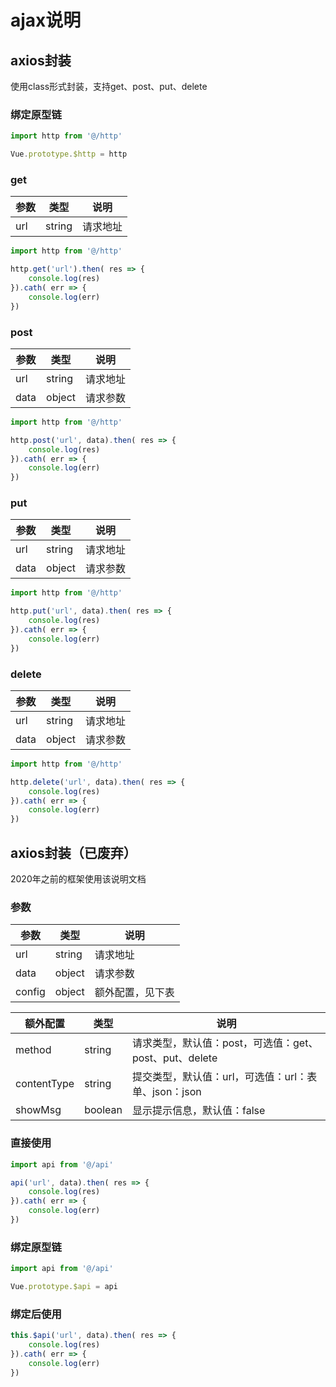# ajax说明

## axios封装
使用class形式封装，支持get、post、put、delete

### 绑定原型链
```javascript
import http from '@/http'

Vue.prototype.$http = http
```

### get
参数 | 类型 | 说明
---|---|---
url | string | 请求地址

```javascript
import http from '@/http'

http.get('url').then( res => {
    console.log(res)
}).cath( err => {
    console.log(err)
})
```

### post
参数 | 类型 | 说明
---|---|---
url | string | 请求地址
data | object | 请求参数

```javascript
import http from '@/http'

http.post('url', data).then( res => {
    console.log(res)
}).cath( err => {
    console.log(err)
})
```

### put
参数 | 类型 | 说明
---|---|---
url | string | 请求地址
data | object | 请求参数

```javascript
import http from '@/http'

http.put('url', data).then( res => {
    console.log(res)
}).cath( err => {
    console.log(err)
})
```

### delete
参数 | 类型 | 说明
---|---|---
url | string | 请求地址
data | object | 请求参数

```javascript
import http from '@/http'

http.delete('url', data).then( res => {
    console.log(res)
}).cath( err => {
    console.log(err)
})
```

## axios封装（已废弃）
2020年之前的框架使用该说明文档
### 参数

参数 | 类型 | 说明
---|---|---
url | string | 请求地址
data | object | 请求参数
config | object | 额外配置，见下表


额外配置 | 类型 | 说明
---|---|---
method|string|请求类型，默认值：post，可选值：get、post、put、delete
contentType | string | 提交类型，默认值：url，可选值：url：表单、json：json
showMsg|boolean|显示提示信息，默认值：false

### 直接使用

```javascript
import api from '@/api'

api('url', data).then( res => {
    console.log(res)
}).cath( err => {
    console.log(err)
})
```

### 绑定原型链

```javascript
import api from '@/api'

Vue.prototype.$api = api
```

### 绑定后使用

```javascript
this.$api('url', data).then( res => {
    console.log(res)
}).cath( err => {
    console.log(err)
})
```
